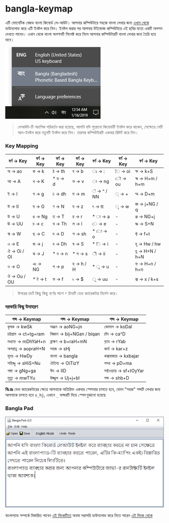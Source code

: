 # bangla-keymap
এটি ফোনেটিক বেজড বাংলা কিবোর্ড লে-আউট। আপনার কম্পিউটারে সহজে বাংলা লেখার জন্য [এখান থেকে](https://github.com/mahabubulhasan/bangla-keymap/releases/latest) ডাউনলোড করে এটি ইনষ্টল করে নিন। ইনষ্টল করার পর আপনার উইন্ডোজ কম্পিউটারে এই ছবির মতো একটি অপশন দেখতে পাবেন। এখান থেকে বাংলা অপশনটি সিলেক্ট করে নিলে আপনার কম্পিউটারটি বাংলা লেখার জন্য তৈরি হয়ে যাবে।

![Keyboard Selection](screenshot-1.png)
> লেআউট-টি আংশিক পরিবর্তন করা হয়েছে, আপনি যদি পুরোনো কিবোর্ডটি ইনষ্টল করে থাকেন, সেক্ষেত্রে সেটি আন-ইনষ্টল করে নতুনটি ইনষ্টল করে নিন। তারপর কম্পিউটারটি একবার রিষ্টার্ট করে নিন।

### Key Mapping

| বর্ণ → Key | বর্ণ → Key | বর্ণ → Key | বর্ণ → Key | বর্ণ → Key | বর্ণ → Key | বর্ণ → Key |
| - | - | - | - | - | - | - |
| অ → ao | ক → k | ঠ → th | ব → b | ঃ → : | ৈ → oi | ক্ষ → k+S
| আ → A | খ → K | * ড → d | ভ → v | ং → ng | ৌ → ou | হ্ম → H+m / h+m
| ই → I | গ → g | ঢ → dh | ম → m | ঁ → ^ / NN | ্ → + | দ্ম → D+m
| ঈ → II | ঘ → G | ণ → N | য → z | ৎ → tt | ৃ → w | জ্ঞ → j+NG / q
| উ → U | ঙ → Ng | ত → T | র → r | * া → a | - | ঞ্জ → NG+j 
| ঊ → UU | চ → c | থ → Th | ল → l | ে → e | - | ষ্ণ → S+N
| ঋ → W | ছ → C | দ → D | শ → sh | * ো → o | - | ফ্ট → f+t
| এ → E | জ → j | ধ → Dh | ষ → S | * ি → i | - | হৃ → Hw / hw
| ঐ → Oi / OI | ঝ → J | * ন → n | * স → s | ী → ii | - | হ্ণ → H+N / h+N
| ও → O | ঞ → NG | প → p | হ → h / H | * ু → u | - | হ্ন → H+n / h+n
| ঔ → Ou / OU | * ট → t | ফ → f | ৳ → $ | ূ → uu | - | ক্স → x / k+s

> উপরের চার্টে কিছু কিছু বর্ণের পাশে `*` চিহ্নটি ডেড ক্যারেকটার নির্দেশ করে।

### দরকারি কিছু উদাহরণ

| শব্দ → Keymap | শব্দ → Keymap | শব্দ → Keymap|
| - | - | - |
| কৃষক → kwSk | অঞ্জন → aoNG+jn | কোদাল → koDal
| চট্টগ্রাম → ct+tg+ram | বিজ্ঞান → bij+NGan / biqan | চাঁদ → ca^D
| মধ্যাহ্ন → mDhYaH+n | ব্রাহ্মণ → b+raH+mN | ব়্যাব → rYab
| অপরাহ্ণ → aopraH+N | সহজ → sHj | কার্য → kar+z
| হৃদয় → HwDy | বাংলা → bangla | কক্সবাজার → kxbajar
| সহিষ্ণু → sHiS+Nu | ঐতিয্য → OiTizY | পদ্মা → pD+ma
| গঙ্গা → gNg+ga | ঈদ → IID | সফ্টওয়্যার → sf+tOyYar |
| মৃত্যু → mwTYu | উজ্জ্বল → Uj+j+bl | শব্দ → shb+D |

__বিঃ দ্রঃ__ ডেড ক্যারেকটারের ক্ষেত্রে আপনাকে অতিরিক্ত একবার স্পেসবার চাপতে হবে, যেমন "সহজ" শব্দটি লেখার জন্য আপনাকে চাপতে হবে `s_hj`, এখানে `_` অক্ষরটি দিয়ে _স্পেস_ বুঝানো হয়েছে

### Bangla Pad

![Keyboard Selection](banglapad.png)

বাংলাপ্যাড সম্পর্কে বিস্তারিত পাবেন [এই লিংকটিতে](https://uzzal.wordpress.com/2012/02/17/bangla-pad-updated) অথবা সরাসরি ডাউনলোড করে নিতে পারেন [এই লিংক থেকে](https://1drv.ms/f/s!AqnPPGw11COJghqGgUPHsfJCy931)


































